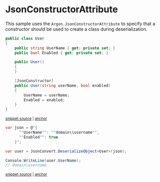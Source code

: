 # JsonConstructorAttribute

This sample uses the `Argon.JsonConstructorAttribute` to specify that a constructor should be used to create a class during deserialization.

<!-- snippet: JsonConstructorAttributeTypes -->
<a id='snippet-jsonconstructorattributetypes'></a>
```cs
public class User
{
    public string UserName { get; private set; }
    public bool Enabled { get; private set; }

    public User()
    {
    }

    [JsonConstructor]
    public User(string userName, bool enabled)
    {
        UserName = userName;
        Enabled = enabled;
    }
}
```
<sup><a href='/src/Tests/Documentation/Samples/Serializer/JsonConstructorAttribute.cs#L32-L49' title='Snippet source file'>snippet source</a> | <a href='#snippet-jsonconstructorattributetypes' title='Start of snippet'>anchor</a></sup>
<!-- endSnippet -->

<!-- snippet: JsonConstructorAttributeUsage -->
<a id='snippet-jsonconstructorattributeusage'></a>
```cs
var json = @"{
      ""UserName"": ""domain\\username"",
      ""Enabled"": true
    }";

var user = JsonConvert.DeserializeObject<User>(json);

Console.WriteLine(user.UserName);
// domain\username
```
<sup><a href='/src/Tests/Documentation/Samples/Serializer/JsonConstructorAttribute.cs#L54-L64' title='Snippet source file'>snippet source</a> | <a href='#snippet-jsonconstructorattributeusage' title='Start of snippet'>anchor</a></sup>
<!-- endSnippet -->
